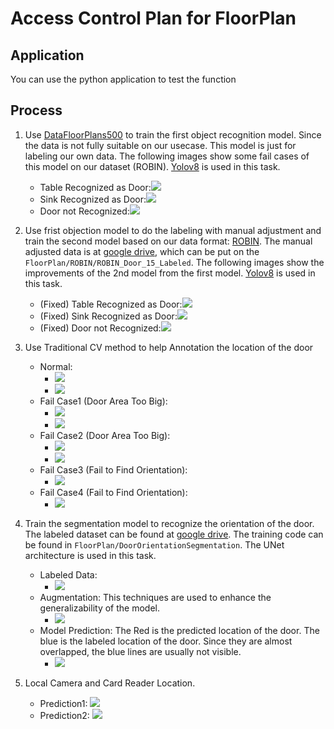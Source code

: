 # Access Control Plan for FloorPlan 
## Application
You can use the python application to test the function

## Process
1. Use [DataFloorPlans500](https://universe.roboflow.com/university-y9nbi/floor-plans-500/dataset/3) to train the first object recognition model. Since the data is not fully suitable on our usecase. This model is just for labeling our own data. The following images show some fail cases of this model on our dataset (ROBIN). [Yolov8](https://github.com/ultralytics/ultralytics) is used in this task.
    - Table Recognized as Door:![](static/figures_test_1st/Cat35_7.png)
    - Sink Recognized as Door:![](static/figures_test_1st/Cat47_5.png)
    - Door not Recognized:![](static/figures_test_1st/Cat49_1.png)
    
2. Use frist objection model to do the labeling with manual adjustment and train the second model based on our data format: [ROBIN](https://github.com/gesstalt/ROBIN). The manual adjusted data is at [google drive](https://drive.google.com/file/d/1hs6Qc2UjLSYC5Q9rDbENUcZDAgnrkf5y/view?usp=sharing), which can be put on the `FloorPlan/ROBIN/ROBIN_Door_15_Labeled`. The following images show the improvements of the 2nd model from the first model. [Yolov8](https://github.com/ultralytics/ultralytics) is used in this task.
    - (Fixed) Table Recognized as Door:![](static/figures_test_2nd/Cat35_7.png)
    - (Fixed) Sink Recognized as Door:![](static/figures_test_2nd/Cat47_5.png)
    - (Fixed) Door not Recognized:![](static/figures_test_2nd/Cat49_1.png)

3. Use Traditional CV method to help Annotation the location of the door
    - Normal: 
        - ![](static/figures_orientationcv/Cat2_1_00_hc_detect.png)
        - ![](static/figures_orientationcv/Cat2_1_00_wall_loc.png)       
    - Fail Case1 (Door Area Too Big):
        - ![](static/figures_orientationcv/Cat15_2_00_hc_detect.png)
        - ![](static/figures_orientationcv/Cat15_2_00_wall_loc.png)       
    - Fail Case2 (Door Area Too Big):
        - ![](static/figures_orientationcv/Cat37_1_01_hc_detect.png)
        - ![](static/figures_orientationcv/Cat37_1_01_wall_loc.png)       
    - Fail Case3 (Fail to Find Orientation):
        - ![](static/figures_orientationcv/Cat39_9_03_hc_detect.png)
    - Fail Case4 (Fail to Find Orientation):
        - ![](static/figures_orientationcv/Cat30_4_00_hc_detect.png)       
        
4. Train the segmentation model to recognize the orientation of the door. The labeled dataset can be found at [google drive](https://drive.google.com/file/d/19rZ_CDH-WnGSQ_RE2iyY9PHb90tbEU1N/view?usp=sharing). The training code can be found in `FloorPlan/DoorOrientationSegmentation`. The UNet architecture is used in this task.
    - Labeled Data: 
        - ![](static/Segmentation/DatasetPreviewDsiffSample.png)   
    - Augmentation: This techniques are used to enhance the generalizability of the model.
        - ![](static/Segmentation/TransformFunctionsPreview_no_mask.png)
    - Model Prediction: The Red is the predicted location of the door. The blue is the labeled location of the door. Since they are almost overlapped, the blue lines are usually not visible.
        - ![](static/Segmentation/Evaluation.png)
    
5. Local Camera and Card Reader Location.
    - Prediction1: ![](static/final_predictions/Cat20_3.jpg)
    - Prediction2: ![](static/final_predictions/Cat21_2.jpg)

    
